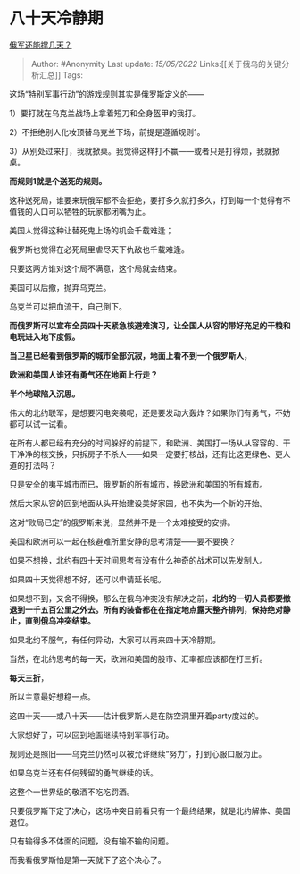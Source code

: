 # 八十天冷静期
[俄军还能撑几天？](https://www.zhihu.com/question/523516129/answer/2488495292)

> Author: #Anonymity
> Last update: *15/05/2022*
> Links:[[关于俄乌的关键分析汇总]]
> Tags:

这场“特别军事行动”的游戏规则其实是[俄罗斯](https://www.zhihu.com/search?q=%E4%BF%84%E7%BD%97%E6%96%AF&search_source=Entity&hybrid_search_source=Entity&hybrid_search_extra=%7B%22sourceType%22%3A%22answer%22%2C%22sourceId%22%3A2488495292%7D)定义的——

1）要打就在乌克兰战场上拿着短刀和全身盔甲的我打。

2）不拒绝别人化妆顶替乌克兰下场，前提是遵循规则1。

3）从别处过来打，我就掀桌。我觉得这样打不赢——或者只是打得烦，我就掀桌。

**而规则1就是个送死的规则。**

这种送死局，谁要来玩俄军都不会拒绝，要打多久就打多久，打到每一个觉得有不值钱的人口可以牺牲的玩家都闭嘴为止。

美国人觉得这种让替死鬼上场的机会千载难逢；

俄罗斯也觉得在必死局里虐尽天下仇敌也千载难逢。

只要这两方谁对这个局不满意，这个局就会结束。

美国可以后撤，抛弃乌克兰。

乌克兰可以把血流干，自己倒下。

**而俄罗斯可以宣布全员四十天紧急核避难演习，让全国人从容的带好充足的干粮和电玩进入地下度假。**

**当卫星已经看到俄罗斯的城市全部沉寂，地面上看不到一个俄罗斯人，**

**欧洲和美国人谁还有勇气还在地面上行走？**

**半个地球陷入沉思。**

伟大的北约联军，是想要闪电突袭呢，还是要发动大轰炸？如果你们有勇气，不妨都可以试一试看。

在所有人都已经有充分的时间躲好的前提下，和欧洲、美国打一场从从容容的、干干净净的核交换，只拆房子不杀人——如果一定要打核战，还有比这更绿色、更人道的打法吗？

只是安全的夷平城市而已，俄罗斯的所有城市，换欧洲和美国的所有城市。

然后大家从容的回到地面从头开始建设美好家园，也不失为一个新的开始。

这对“败局已定”的俄罗斯来说，显然并不是一个太难接受的安排。

美国和欧洲可以一起在核避难所里安静的思考清楚——要不要换？

如果不想换，北约有四十天时间思考有没有什么神奇的战术可以先发制人。

如果四十天觉得想不好，还可以申请延长呢。

如果想不到，又舍不得换，那么在俄乌冲突没有解决之前，**北约的一切人员都要撤退到一千五百公里之外去。所有的装备都在在指定地点露天整齐排列，保持绝对静止，直到俄乌冲突结束。**

如果北约不服气，有任何异动，大家可以再来四十天冷静期。

当然，在北约思考的每一天，欧洲和美国的股市、汇率都应该都在打三折。

**每天三折**，

所以主意最好想稳一点。

这四十天——或八十天——估计俄罗斯人是在防空洞里开着party度过的。

大家想好了，可以回到地面继续特别军事行动。

规则还是照旧——乌克兰仍然可以被允许继续“努力”，打到心服口服为止。

如果乌克兰还有任何残留的勇气继续的话。

这整个一世界级的敬酒不吃吃罚酒。

只要俄罗斯下定了决心，这场冲突目前看只有一个最终结果，就是北约解体、美国退位。

只有输得多不体面的问题，没有输不输的问题。

而我看俄罗斯怕是第一天就下了这个决心了。

